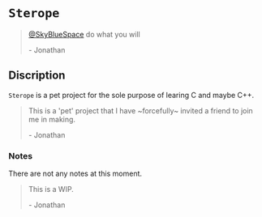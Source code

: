 # `Sterope`

> [@SkyBlueSpace](https://github.com/SkyBlueSpace) do what you will
>
> \- Jonathan

## Discription

`Sterope` is a pet project for the sole purpose of learing C and maybe C++.

> This is a 'pet' project that I have ~forcefully~ invited a friend to join me in making.
> 
> \- Jonathan

### Notes

There are not any notes at this moment.

> This is a WIP.
> 
> \- Jonathan
